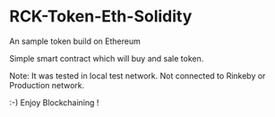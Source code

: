 # RCK-Token-Eth-Solidity
An sample token build on Ethereum

Simple smart contract which will buy and sale token.

Note: It was tested in local test network. Not connected to Rinkeby or Production network.


:-) Enjoy Blockchaining ! 

